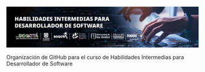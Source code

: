 ![Banner](https://raw.githubusercontent.com/habilidades-intermedias-uniandes/.github/main/images/image.jpeg)

Organización de GitHub para el curso de Habilidades Intermedias para Desarrollador de Software

